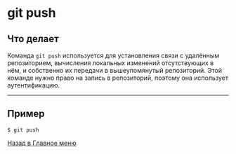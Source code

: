 # git push #

## Что делает ##
Команда `git push` используется для установления связи с удалённым репозиторием, 
вычисления локальных изменений отсутствующих в нём, и собственно их передачи в вышеупомянутый репозиторий. 
Этой команде нужно право на запись в репозиторий, поэтому она использует аутентификацию.
***

## Пример ##
```shell
$ git push
```

[Назад в Главное меню](README.md)
